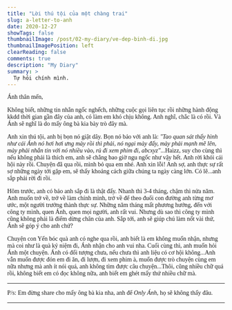 ```yaml
---
title: "Lời thú tội của một chàng trai"
slug: a-letter-to-anh
date: 2020-12-27
showTags: false
thumbnailImage: /post/02-my-diary/ve-dep-binh-di.jpg
thumbnailImagePosition: left
clearReading: false	
comments: true
description: "My Diary"
summary: >
  Tự hỏi chính mình.
---
```


<p style = "font-family:Lora; font-weight: 400">Ánh thân mến,</p>

<p style = "font-family:Lora; font-weight: 400">Không biết, những tin nhắn ngốc nghếch, những cuộc gọi liên tục rồi những hành động kkdd thời gian gần đây của anh, có làm em khó chịu không. Anh nghĩ, chắc là có rồi. Và Ánh sẽ nghĩ là do mấy ông bà kia bày trò đây mà.</p>

<p style = "font-family:Lora; font-weight: 400">Anh xin thú tội, anh bị bọn nó giật dây. Bọn nó bảo với anh là: <i>"Tao quan sát thấy hình như cái Ánh nó hơi hơi ưng mày rồi thì phải, nó ngại mày đấy, mày phải mạnh mẽ lên, mày phải nhắn tin với nó nhiều vào, rủ đi xem phim đi, abcxyz"</i>...Haizz, suy cho cùng thì nếu không phải là thích em, anh sẽ chẳng bao giờ ngu ngốc như vậy hết. Anh rời khỏi cái hội này rồi. Chuyện đã qua rồi, mình bỏ qua em nhé. Anh xin lỗi! Anh sợ, anh thực sự rất sợ những ngày tới gặp em, sẽ thấy khoảng cách giữa chúng ta ngày càng lớn. Có lẽ...anh sắp phải rời đi rồi.</p>

<p style = "font-family:Lora; font-weight: 400">Hôm trước, anh có bảo anh sắp đi là thật đấy. Nhanh thì 3-4 tháng, chậm thì nửa năm. Anh muốn trở về, trở về làm chính mình, trở về để theo đuổi con đường anh từng mơ ước, một người trưởng thành thực sự. Những năm tháng mất phương hướng, đến với công ty mình, quen Ánh, quen mọi người, anh rất vui. Nhưng dù sao thì công ty mình cũng không phải là điểm dừng chân của anh. Sắp tới, anh sẽ giúp chú làm nốt vài thứ, Ánh sẽ góp ý cho anh chứ?</p>

<p style = "font-family:Lora; font-weight: 400">Chuyện con Yến bóc quà anh có nghe qua rồi, anh biết là em không muốn nhận, nhưng mà coi như là quà kỷ niệm đi, Ánh nhận cho anh vui nha. Cuối cùng thì, anh muốn hỏi Ánh một chuyện. Ánh có đối tượng chưa, nếu chưa thì anh liệu có cơ hội không...Anh vẫn muốn được đón em đi ăn, đi lượn, đi xem phim à, muốn được trò chuyện cùng em nữa nhưng mà anh ít nói quá, anh không tìm được câu chuyện...Thôi, cũng nhiều chữ quá rồi, không biết em có đọc không nữa, anh biết em ghét mấy thứ nhiều chữ mà.</p>

---
<p style = "font-family:Lora; font-weight: 400">P/s: Em đừng share cho mấy ông bà kia nha, anh để <i>Only Ánh</i>, họ sẽ không thấy đâu.</p>

---
